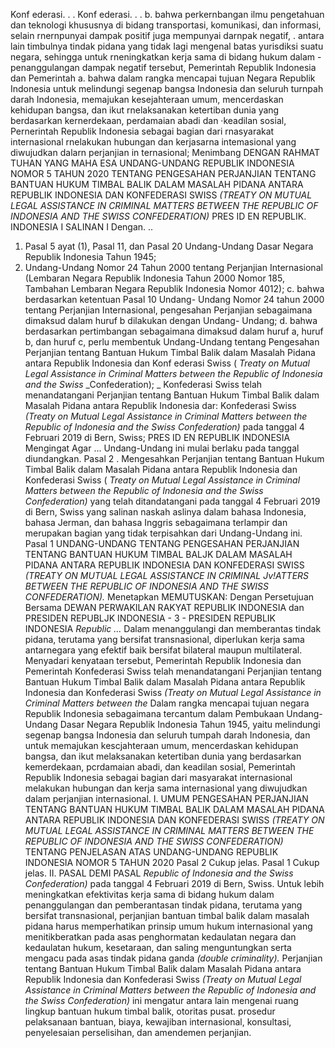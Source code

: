  Konf ederasi. . . Konf ederasi. . .
b. bahwa perkernbangan ilmu pengetahuan dan teknologi khususnya di bidang transportasi, komunikasi, dan informasi, selain rnernpunyai dampak positif juga mempunyai darnpak negatif, . antara lain timbulnya tindak pidana yang tidak Iagi mengenal batas yurisdiksi suatu negara, sehingga untuk rneningkatkan kerja sama di bidang hukum dalam - penanggulangan dampak negatif tersebut, Pemerintah Republik Indonesia dan Pemerintah a. bahwa dalam rangka mencapai tujuan Negara Republik Indonesia untuk melindungi segenap bangsa Indonesia dan seluruh turnpah darah Indonesia, memajukan kesejahteraan umum, mencerdaskan kehidupan bangsa, dan ikut rnelaksanakan ketertiban dunia yang berdasarkan kernerdekaan, perdamaian abadi dan ·keadilan sosial, Pernerintah Republik Indonesia sebagai bagian dari rnasyarakat internasional rnelakukan hubungan dan kerjasarna intemasional yang diwujudkan dalarn perjanjian in ternasional; Menimbang
DENGAN RAHMAT TUHAN YANG MAHA ESA UNDANG-UNDANG REPUBLIK INDONESIA NOMOR 5 TAHUN 2020 TENTANG PENGESAHAN PERJANJIAN TENTANG BANTUAN HUKUM TIMBAL BALIK DALAM MASALAH PIDANA ANTARA REPUBLIK INDONESIA DAN KONFEDERASI SWISS _(TREATY ON MUTUAL LEGAL_ _ASSISTANCE_ _IN CRIMINAL_ _MATTERS BETWEEN THE REPUBLIC OF INDONESIA AND THE_ _SWISS_ _CONFEDERATION)_ PRES ID EN REPUBLIK. INDONESIA I SALINAN I Dengan. ..
1. Pasal 5 ayat (1), Pasal 11, dan Pasal 20 Undang-Undang Dasar Negara Republik Indonesia Tahun 1945;
2. Undang-Undang Nomor 24 Tahun 2000 tentang Perjanjian Internasional (Lembaran Negara Republik Indonesia Tahun 2000 Nomor 185, Tambahan Lembaran Negara Republik Indonesia Nomor 4012);
c. bahwa berdasarkan ketentuan Pasal 10 Undang- Undang Nomor 24 tahun 2000 tentang Perjanjian Internasional, pengesahan Perjanjian sebagaimana dimaksud dalam huruf b dilakukan dengan Undang- Undang;
d. bahwa berdasarkan pertimbangan sebagaimana dimaksud dalam huruf a, huruf b, dan huruf c, perlu membentuk Undang-Undang tentang Pengesahan Perjanjian tentang Bantuan Hukum Timbal Balik dalam Masalah Pidana antara Republik Indonesia dan Konf ederasi Swiss ( _Treaty on Mutual Legal_ _Assistance_ _in Criminal Matters_ _between the_ _Republic_ _of Indonesia_ _and_ _the_ _Swiss_ _Confederation); _ Konfederasi Swiss telah menandatangani Perjanjian tentang Bantuan Hukum Timbal Balik dalam Masalah Pidana antara Republik Indonesia dar: Konfederasi Swiss _(Treaty on Mutual Legal_ _Assistance_ _in Criminal_ _Matters_ _between the_ _Republic_ _of Indonesia and_ _the_ _Swiss_ _Confederation)_ pada tanggal 4 Februari 2019 di Bern, Swiss; PRES ID EN REPUBLIK INDONESIA Mengingat Agar ... Undang-Undang ini mulai berlaku pada tanggal diundangkan.
Pasal 2
. Mengesahkan Perjanjian tentang Bantuan Hukum Timbal Balik dalam Masalah Pidana antara Republik Indonesia dan Konfederasi Swiss ( _Treaty on Mutual Legal_ _Assistance_ _in_ _Criminal Matters_ _between_ _the Republic_ _of Indonesia and_ _the_ _Swiss_ _Confederation)_ yang telah ditandatangani pada tanggal 4 Februari 2019 di Bern, Swiss yang salinan naskah aslinya dalam bahasa Indonesia, bahasa Jerman, dan bahasa Inggris sebagaimana terlampir dan merupakan bagian yang tidak terpisahkan dari Undang-Undang ini.
Pasal 1
UNDANG-UNDANG TENTANG PENGESAHAN PERJANJIAN TENTANG BANTUAN HUKUM TIMBAL BALJK DALAM MASALAH PIDANA ANTARA REPUBLIK INDONESIA DAN KONFEDERASI SWISS _(TREATY_ _ON_ _MUTUAL_ _LEGAL_ _ASSISTANCE_ _IN_ _CRIMINAL_ _Jv!ATTERS BETWEEN_ _THE_ _REPUBLIC OF INDONESIA AND THE SWISS CONFEDERATION)._ Menetapkan
MEMUTUSKAN:
 Dengan Persetujuan Bersama DEWAN PERWAKILAN RAKYAT REPUBLIK INDONESIA dan PRESIDEN REPUBLJK INDONESIA - 3 - PRESIDEN REPUBLIK INDONESIA _Republic ..._ Dalam menanggulangi dan memberantas tindak pidana, terutama yang bersifat transnasional, diperlukan kerja sama antarnegara yang efektif baik bersifat bilateral maupun multilateral. Menyadari kenyataan tersebut, Pemerintah Republik Indonesia dan Pemerintah Konfederasi Swiss telah menandatangani Perjanjian tentang Bantuan Hukum Timbal Balik dalam Masalah Pidana antara Republik Indonesia dan Konfederasi Swiss _(Treaty_ _on_ _Mutual Legal Assistance in Criminal Matters between_ _the_ Dalam rangka mencapai tujuan negara Republik Indonesia sebagaimana tercantum dalam Pembukaan Undang-Undang Dasar Negara Republik Indonesia Tahun 1945, yaitu melindungi segenap bangsa Indonesia dan seluruh tumpah darah Indonesia, dan untuk memajukan kescjahteraan umum, mencerdaskan kehidupan bangsa, dan ikut melaksanakan ketertiban dunia yang berdasarkan kemerdekaan, pcrdamaian abadi, dan keadilan sosial, Pemerintah Republik Indonesia sebagai bagian dari masyarakat internasional melakukan hubungan dan kerja sama internasional yang diwujudkan dalam perjanjian internasional. I. UMUM PENGESAHAN PERJANJIAN TENTANG BANTUAN HUKUM TIMBAL BALIK DALAM MASALAH PIDANA ANTARA REPUBLIK INDONESIA DAN KONFEDERASI SWISS _(TREATY ON MUTUAL LEGAL_ _ASSISTANCE_ _IN CRIMINAL_ _MATTERS BETWEEN THE REPUBLIC OF INDONESIA AND THE_ _SWISS_ _CONFEDERATION)_ TENTANG PENJELASAN ATAS UNDANG-UNDANG REPUBLIK INDONESIA NOMOR 5 TAHUN 2020 Pasal 2 Cukup jelas. Pasal 1 Cukup jelas. II. PASAL DEMI PASAL _Republic_ _of Indonesia and_ _the_ _Swiss_ _Confederation)_ pada tanggal 4 Februari 2019 di Bern, Swiss. Untuk lebih meningkatkan efektivitas kerja sama di bidang hukum dalam penanggulangan dan pemberantasan tindak pidana, terutama yang bersifat transnasional, perjanjian bantuan timbal balik dalam masalah pidana harus memperhatikan prinsip umum hukum internasional yang menitikberatkan pada asas penghormatan kedaulatan negara dan kedaulatan hukum, kesetaraan, dan saling menguntungkan serta mengacu pada asas tindak pidana ganda _(double_ _criminality)._ Perjanjian tentang Bantuan Hukum Timbal Balik dalam Masalah Pidana antara Republik Indonesia dan Konfederasi Swiss _(Treaty on_ _Mutual Legal_ _Assistance_ _in Criminal Matters_ _between the_ _Republic_ _of_ _Indonesia_ _and_ _the_ _Swiss_ _Confederation)_ ini mengatur antara lain mengenai ruang lingkup bantuan hukum timbal balik, otoritas pusat. prosedur pelaksanaan bantuan, biaya, kewajiban internasional, konsultasi, penyelesaian perselisihan, dan amendemen perjanjian.